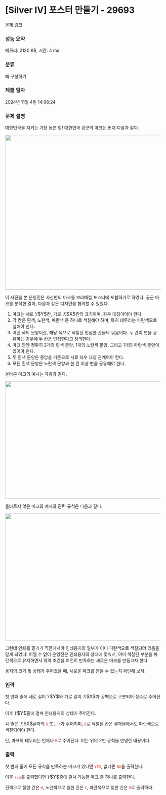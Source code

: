 # [Silver IV] 포스터 만들기 - 29693 

[문제 링크](https://www.acmicpc.net/problem/29693) 

### 성능 요약

메모리: 2120 KB, 시간: 4 ms

### 분류

해 구성하기

### 제출 일자

2024년 11월 4일 14:08:24

### 문제 설명

<p>대한민국을 지키는 가장 높은 힘! 대한민국 공군의 마크는 현재 다음과 같다.</p>

<p style="text-align: center;"><img alt="" src="https://upload.acmicpc.net/ed6360da-87aa-4295-896b-bb647c9f1f3a/-/preview/" style="height: 501px; width: 600px;"></p>

<p>이 사진을 본 운영진은 자신만의 마크를 보라매컵 포스터에 포함하기로 하였다. 공군 마크를 분석한 결과, 다음과 같은 디자인을 협의할 수 있었다.</p>

<ol>
	<li>마크는 세로 <mjx-container class="MathJax" jax="CHTML" style="font-size: 109%; position: relative;"><mjx-math class="MJX-TEX" aria-hidden="true"><mjx-mi class="mjx-i"><mjx-c class="mjx-c1D44C TEX-I"></mjx-c></mjx-mi></mjx-math><mjx-assistive-mml unselectable="on" display="inline"><math xmlns="http://www.w3.org/1998/Math/MathML"><mi>Y</mi></math></mjx-assistive-mml><span aria-hidden="true" class="no-mathjax mjx-copytext">$Y$</span></mjx-container>칸, 가로 <mjx-container class="MathJax" jax="CHTML" style="font-size: 109%; position: relative;"><mjx-math class="MJX-TEX" aria-hidden="true"><mjx-mi class="mjx-i"><mjx-c class="mjx-c1D44B TEX-I"></mjx-c></mjx-mi></mjx-math><mjx-assistive-mml unselectable="on" display="inline"><math xmlns="http://www.w3.org/1998/Math/MathML"><mi>X</mi></math></mjx-assistive-mml><span aria-hidden="true" class="no-mathjax mjx-copytext">$X$</span></mjx-container>칸의 크기이며, 좌우 대칭이어야 한다.</li>
	<li>각 칸은 흰색, 노란색, 파란색 중 하나로 색칠해야 하며, 특히 테두리는 파란색으로 칠해야 한다.</li>
	<li>어떤 색의 문양이란, 해당 색으로 색칠된 인접한 칸들의 묶음이다. 두 칸이 변을 공유하는 경우에 두 칸은 인접한다고 정의한다.</li>
	<li>마크 안엔 정확히 2개의 흰색 문양, 1개의 노란색 문양, 그리고 1개의 파란색 문양이 있어야 한다.</li>
	<li>두 흰색 문양은 중앙을 기준으로 서로 좌우 대칭 관계여야 한다.</li>
	<li>모든 흰색 문양은 노란색 문양과 한 칸 이상 변을 공유해야 한다.</li>
</ol>

<p>올바른 마크의 예시는 다음과 같다.</p>

<p style="text-align: center;"><img alt="" src="https://upload.acmicpc.net/5c9f24c0-8226-4cb7-a6a2-d98caca41c71/-/preview/" style="height: 380px; width: 600px;"></p>

<p>올바르지 않은 마크의 예시와 관련 규칙은 다음과 같다.</p>

<p style="text-align: center;"><img alt="" src="https://upload.acmicpc.net/d47ad9a6-43b5-47f1-a65b-2edde80dafa1/-/preview/" style="height: 411px; width: 600px;"></p>

<p>그런데 인쇄를 맡기기 직전에서야 인쇄용지의 일부가 이미 파란색으로 색칠되어 있음을 알게 되었다! 어쩔 수 없이 운영진은 인쇄용지의 상태에 맞춰서, 이미 색칠된 부분을 파란색으로 유지하면서 위의 조건을 여전히 만족하는 새로운 마크를 만들고자 한다.</p>

<p>용지의 크기 및 상태가 주어졌을 때, 새로운 마크를 만들 수 있는지 확인해 보자.</p>

### 입력 

 <p>첫 번째 줄에 세로 길이 <mjx-container class="MathJax" jax="CHTML" style="font-size: 109%; position: relative;"><mjx-math class="MJX-TEX" aria-hidden="true"><mjx-mi class="mjx-i"><mjx-c class="mjx-c1D44C TEX-I"></mjx-c></mjx-mi></mjx-math><mjx-assistive-mml unselectable="on" display="inline"><math xmlns="http://www.w3.org/1998/Math/MathML"><mi>Y</mi></math></mjx-assistive-mml><span aria-hidden="true" class="no-mathjax mjx-copytext">$Y$</span></mjx-container>와 가로 길이 <mjx-container class="MathJax" jax="CHTML" style="font-size: 109%; position: relative;"><mjx-math class="MJX-TEX" aria-hidden="true"><mjx-mi class="mjx-i"><mjx-c class="mjx-c1D44B TEX-I"></mjx-c></mjx-mi></mjx-math><mjx-assistive-mml unselectable="on" display="inline"><math xmlns="http://www.w3.org/1998/Math/MathML"><mi>X</mi></math></mjx-assistive-mml><span aria-hidden="true" class="no-mathjax mjx-copytext">$X$</span></mjx-container>가 공백으로 구분되어 정수로 주어진다.</p>

<p>이후 <mjx-container class="MathJax" jax="CHTML" style="font-size: 109%; position: relative;"><mjx-math class="MJX-TEX" aria-hidden="true"><mjx-mi class="mjx-i"><mjx-c class="mjx-c1D44C TEX-I"></mjx-c></mjx-mi></mjx-math><mjx-assistive-mml unselectable="on" display="inline"><math xmlns="http://www.w3.org/1998/Math/MathML"><mi>Y</mi></math></mjx-assistive-mml><span aria-hidden="true" class="no-mathjax mjx-copytext">$Y$</span></mjx-container>줄에 걸쳐 인쇄용지의 상태가 주어진다.</p>

<p>각 줄은 <mjx-container class="MathJax" jax="CHTML" style="font-size: 109%; position: relative;"><mjx-math class="MJX-TEX" aria-hidden="true"><mjx-mi class="mjx-i"><mjx-c class="mjx-c1D44B TEX-I"></mjx-c></mjx-mi></mjx-math><mjx-assistive-mml unselectable="on" display="inline"><math xmlns="http://www.w3.org/1998/Math/MathML"><mi>X</mi></math></mjx-assistive-mml><span aria-hidden="true" class="no-mathjax mjx-copytext">$X$</span></mjx-container>글자의 <span style="color:#e74c3c;"><code>B</code></span> 또는 <span style="color:#e74c3c;"><code>X</code></span>가 주어지며, <span style="color:#e74c3c;"><code>B</code></span>로 색칠된 칸은 결과물에서도 파란색으로 색칠되어야 한다.</p>

<p>단, 마크의 테두리는 언제나 <span style="color:#e74c3c;"><code>B</code></span>로 주어진다. 이는 위의 2번 규칙을 반영한 내용이다.</p>

### 출력 

 <p>첫 번째 줄에 모든 규칙을 만족하는 마크가 있다면 <span style="color:#e74c3c;"><code>YES</code></span>, 없다면 <span style="color:#e74c3c;"><code>NO</code></span>을 출력한다.</p>

<p>이후 <span style="color:#e74c3c;"><code>YES</code></span>를 출력했다면 <mjx-container class="MathJax" jax="CHTML" style="font-size: 109%; position: relative;"><mjx-math class="MJX-TEX" aria-hidden="true"><mjx-mi class="mjx-i"><mjx-c class="mjx-c1D44C TEX-I"></mjx-c></mjx-mi></mjx-math><mjx-assistive-mml unselectable="on" display="inline"><math xmlns="http://www.w3.org/1998/Math/MathML"><mi>Y</mi></math></mjx-assistive-mml><span aria-hidden="true" class="no-mathjax mjx-copytext">$Y$</span></mjx-container>줄에 걸쳐 가능한 마크 중 하나를 출력한다.</p>

<p>흰색으로 칠한 칸은 <span style="color:#e74c3c;"><code>W</code></span>, 노란색으로 칠한 칸은 <span style="color:#e74c3c;"><code>Y</code></span>, 파란색으로 칠한 칸은 <span style="color:#e74c3c;"><code>B</code></span>로 출력하라.</p>

